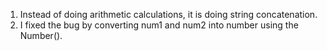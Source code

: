 1. Instead of doing arithmetic calculations, it is doing string concatenation.
2. I fixed the bug by converting num1 and num2 into number using the Number().

